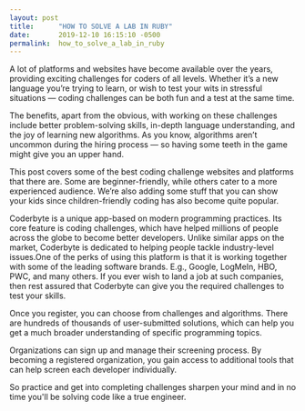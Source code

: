 ```yaml
---
layout: post
title:      "HOW TO SOLVE A LAB IN RUBY"
date:       2019-12-10 16:15:10 -0500
permalink:  how_to_solve_a_lab_in_ruby
---
```







A lot of platforms and websites have become available over the years, providing exciting challenges for coders of all levels. Whether it’s a new language you’re trying to learn, or wish to test your wits in stressful situations — coding challenges can be both fun and a test at the same time.

The benefits, apart from the obvious, with working on these challenges include better problem-solving skills, in-depth language understanding, and the joy of learning new algorithms. As you know, algorithms aren’t uncommon during the hiring process — so having some teeth in the game might give you an upper hand.

This post covers some of the best coding challenge websites and platforms that there are. Some are beginner-friendly, while others cater to a more experienced audience. We’re also adding some stuff that you can show your kids since children-friendly coding has also become quite popular.


Coderbyte is a unique app-based on modern programming practices. Its core feature is coding challenges, which have helped millions of people across the globe to become better developers. Unlike similar apps on the market, Coderbyte is dedicated to helping people tackle industry-level issues.One of the perks of using this platform is that it is working together with some of the leading software brands. E.g., Google, LogMeIn, HBO, PWC, and many others. If you ever wish to land a job at such companies, then rest assured that Coderbyte can give you the required challenges to test your skills.

Once you register, you can choose from challenges and algorithms. There are hundreds of thousands of user-submitted solutions, which can help you get a much broader understanding of specific programming topics.

Organizations can sign up and manage their screening process. By becoming a registered organization, you gain access to additional tools that can help screen each developer individually.

So practice and get into completing challenges sharpen your mind and in no time you'll  be solving code like a 
true engineer.
